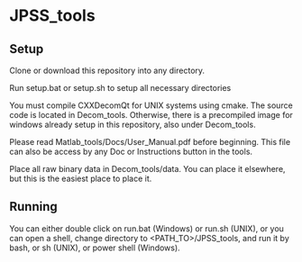 # JPSS_tools

## Setup

Clone or download this repository into any directory.

Run setup.bat or setup.sh to setup all necessary directories

You must compile CXXDecomQt for UNIX systems using cmake. The source code is located in Decom_tools. Otherwise, there is a precompiled image for windows already setup in this repository, also under Decom_tools.


Please read Matlab_tools/Docs/User_Manual.pdf before beginning. This file can also be access by any Doc or Instructions button in the tools.

Place all raw binary data in Decom_tools/data. You can place it elsewhere, but this is the easiest place to place it.


## Running

You can either double click on run.bat (Windows) or run.sh (UNIX), or you can open a shell, change directory to <PATH_TO>/JPSS_tools, and run it by bash, or sh (UNIX), or power shell (Windows).
